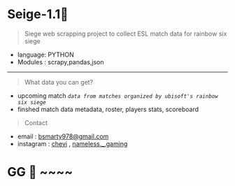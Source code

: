 # Seige-1.1🎉️

> Siege web scrapping project to collect ESL match data for rainbow six siege

* language: PYTHON
* Modules : scrapy,pandas,json

---

> What data you can get?

* upcoming match *`data from matches organized by ubisoft's rainbow six siege`*
* finshed match data metadata,  roster, players stats, scoreboard

> Contact

* email : bsmarty978@gmail.com
* instagram : [chevi](https://www.instagram.com/_chevi._/) , [nameless._.gaming](https://www.instagram.com/nameless._.gaming/)

# GG 🚀️ ~~~~
